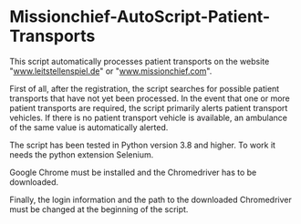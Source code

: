 # Missionchief-AutoScript-Patient-Transports
This script automatically processes patient transports on the website "www.leitstellenspiel.de" or "www.missionchief.com".

First of all, after the registration, the script searches for possible patient transports that have not yet been processed.
In the event that one or more patient transports are required, the script primarily alerts patient transport vehicles.
If there is no patient transport vehicle is available, an ambulance of the same value is automatically alerted.

The script has been tested in Python version 3.8 and higher.
To work it needs the python extension Selenium.

Google Chrome must be installed and the Chromedriver has to be downloaded.

Finally, the login information and the path to the downloaded Chromedriver must be changed at the beginning of the script.
